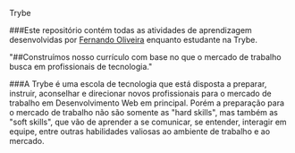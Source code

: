 Trybe

###Este repositório contém todas as atividades de aprendizagem desenvolvidas por [Fernando Oliveira](www.linkedin.com/in/fernando1806) enquanto estudante na Trybe.

"##Construímos nosso currículo com base no que o mercado de trabalho busca em profissionais de tecnologia."

###A Trybe é uma escola de tecnologia que está disposta a preparar, instruir, aconselhar e direcionar novos profissionais para o mercado de trabalho em Desenvolvimento Web em principal. Porém a preparação para o mercado de trabalho não são somente as "hard skills", mas também as "soft skills", que vão de aprender a se comunicar, se entender, interagir em equipe, entre outras habilidades valiosas ao ambiente de trabalho e ao mercado.
